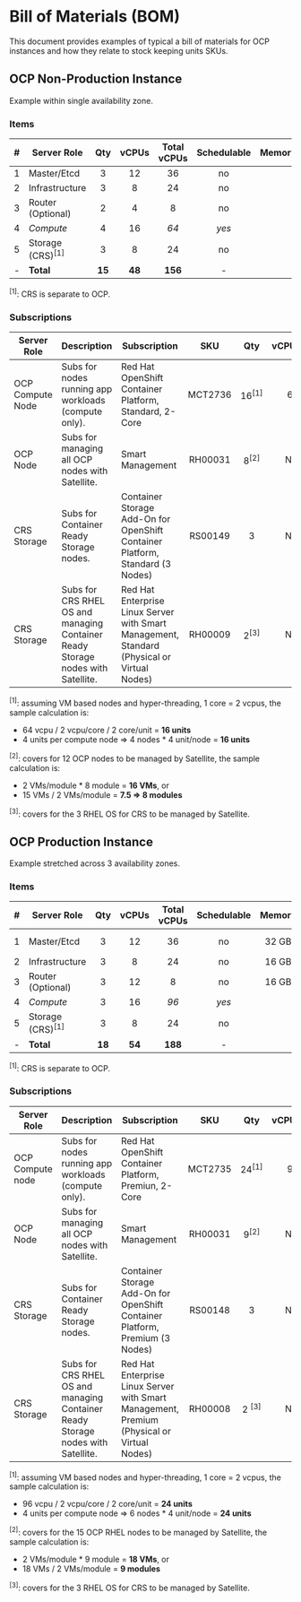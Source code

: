 # Bill of Materials (BOM)

This document provides examples of typical a bill of materials for OCP instances and how they relate to stock keeping units SKUs.

## OCP Non-Production Instance

Example within single availability zone.

### Items

| # | Server Role | Qty | vCPUs | Total vCPUs | Schedulable | Memory | Storage |
|---|---|:---:|:---:|:---:|:---:|:---:|:---:|
| 1 | Master/Etcd | 3 | 12 | 36 | no |
| 2 | Infrastructure | 3 | 8 | 24 | no |
| 3 | Router (Optional) | 2 | 4 | 8 | no |
| 4 | *Compute* | 4 | 16 | *64* | *yes* |
| 5 | Storage (CRS)<sup>[1]</sup> | 3 | 8 | 24 | no |
| - | **Total** | **15** | **48** | **156** | - |

<sup>[1]</sup>: CRS is separate to OCP.

### Subscriptions

| Server Role | Description |Subscription | SKU | Qty | vCPU/VM |
|---|---|---|:---:|:---:|:---:|
| OCP Compute Node| Subs for nodes running app workloads (compute only). | Red Hat OpenShift Container Platform, Standard, 2-Core | MCT2736 | 16<sup>[1]</sup> | 64 |  
| OCP Node | Subs for managing all OCP nodes with Satellite. | Smart Management | RH00031 | 8<sup>[2]</sup> | N/A |
| CRS Storage | Subs for Container Ready Storage nodes. | Container Storage Add-On for OpenShift Container Platform, Standard (3 Nodes) | RS00149 | 3 | N/A |
| CRS Storage | Subs for CRS RHEL OS and managing Container Ready Storage nodes with Satellite. | Red Hat Enterprise Linux Server with Smart Management, Standard (Physical or Virtual Nodes)| RH00009 | 2<sup>[3]</sup> | N/A |

<sup>[1]</sup>: assuming VM based nodes and hyper-threading, 1 core = 2 vcpus, the sample calculation is:
 - 64 vcpu / 2 vcpu/core / 2 core/unit = **16 units**
 - 4 units per compute node => 4 nodes * 4 unit/node = **16 units**
 
<sup>[2]</sup>: covers for 12 OCP nodes to be managed by Satellite, the sample calculation is:
 - 2 VMs/module * 8 module = **16 VMs**, or
 - 15 VMs / 2 VMs/module = **7.5 => 8 modules**

<sup>[3]</sup>: covers for the 3 RHEL OS for CRS to be managed by Satellite.

## OCP Production Instance 

Example stretched across 3 availability zones.

### Items

| # | Server Role | Qty | vCPUs | Total vCPUs | Schedulable | Memory | Storage |
|---|---|:---:|:---:|:---:|:---:|:---:|:---:|
| 1 | Master/Etcd | 3 | 12 | 36 | no | 32 GB | /var/. -> 50GB | 
| 2 | Infrastructure | 3 | 8 | 24 | no | 16 GB | - |
| 3 | Router (Optional) | 3 | 12 | 8 | no | 16 GB | - |
| 4 | *Compute* | 3 | 16 | *96* | *yes* |
| 5 | Storage (CRS)<sup>[1]</sup> | 3 | 8 | 24 | no |
| - | **Total** | **18** | **54** | **188** | - |

<sup>[1]</sup>: CRS is separate to OCP.

### Subscriptions

| Server Role | Description | Subscription | SKU | Qty | vCPU/VM |
|---|---|---|:---:|:---:|:---:|
| OCP Compute node | Subs for nodes running app workloads (compute only). | Red Hat OpenShift Container Platform, Premiun, 2-Core | MCT2735 | 24<sup>[1]</sup> | 96 |  
| OCP Node | Subs for managing all OCP nodes with Satellite. | Smart Management | RH00031 | 9<sup>[2]</sup> | N/A |
| CRS Storage | Subs for Container Ready Storage nodes. | Container Storage Add-On for OpenShift Container Platform, Premium (3 Nodes) | RS00148 | 3 | N/A |
| CRS Storage | Subs for CRS RHEL OS and managing Container Ready Storage nodes with Satellite. | Red Hat Enterprise Linux Server with Smart Management, Premium (Physical or Virtual Nodes)| RH00008 | 2 <sup>[3]</sup> | N/A |

 
<sup>[1]</sup>: assuming VM based nodes and hyper-threading, 1 core = 2 vcpus, the sample calculation is:
 - 96 vcpu / 2 vcpu/core / 2 core/unit = **24 units**
 - 4 units per compute node => 6 nodes * 4 unit/node = **24 units**
 
<sup>[2]</sup>: covers for the 15 OCP RHEL nodes to be managed by Satellite, the sample calculation is:
 - 2 VMs/module * 9 module = **18 VMs**, or
 - 18 VMs / 2 VMs/module = **9 modules**
 
<sup>[3]</sup>: covers for the 3 RHEL OS for CRS to be managed by Satellite.
